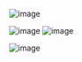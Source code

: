 

![image](https://github.com/user-attachments/assets/06d49b2b-036b-4b8b-9985-0d0bc90de921)

![image](https://github.com/user-attachments/assets/54d70fb7-ebc9-4f3b-81fa-1e3acfe7d641)
![image](https://github.com/user-attachments/assets/2b519457-a4ea-45d8-9e21-dc87ff9c0a20)


![image](https://github.com/user-attachments/assets/8892688b-2881-482a-a8ab-d706e7632ab2)
